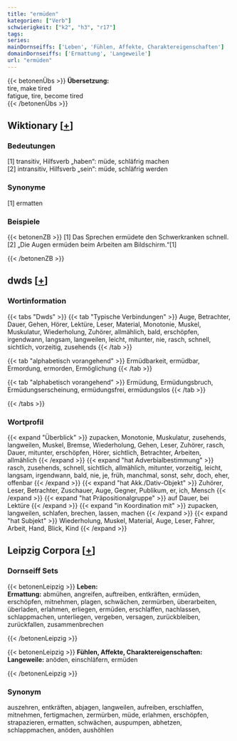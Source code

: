 ```yaml
---
title: "ermüden"
kategorien: ["Verb"]
schwierigkeit: ["k2", "h3", "r17"]
tags:
series:
mainDornseiffs: ['Leben', 'Fühlen, Affekte, Charaktereigenschaften']
domainDornseiffs: ['Ermattung', 'Langeweile']
url: "ermüden"
---
```


{{< betonenÜbs >}}
**Übersetzung:**  
tire, make tired  
fatigue, tire, become  tired  
{{< /betonenÜbs >}}

## Wiktionary [[+](https://de.wiktionary.org/wiki/ermüden)]

### Bedeutungen
[1] transitiv, Hilfsverb „haben“: müde, schläfrig machen  
[2] intransitiv, Hilfsverb „sein“: müde, schläfrig werden  

### Synonyme
[1] ermatten  

### Beispiele
{{< betonenZB >}}
[1] Das Sprechen ermüdete den Schwerkranken schnell.  
[2] „Die Augen ermüden beim Arbeiten am Bildschirm.“[1]  

{{< /betonenZB >}}


## dwds [[+](https://www.dwds.de/wb/ermüden)]

### Wortinformation
{{< tabs "Dwds" >}}
{{< tab "Typische Verbindungen" >}}
Auge, Betrachter, Dauer, Gehen, Hörer, Lektüre, Leser, Material, Monotonie, Muskel, Muskulatur, Wiederholung, Zuhörer, allmählich, bald, erschöpfen, irgendwann, langsam, langweilen, leicht, mitunter, nie, rasch, schnell, sichtlich, vorzeitig, zusehends
{{< /tab >}}

{{< tab "alphabetisch vorangehend" >}}
Ermüdbarkeit, ermüdbar, Ermordung, ermorden, Ermöglichung
{{< /tab >}}

{{< tab "alphabetisch vorangehend" >}}
Ermüdung, Ermüdungsbruch, Ermüdungserscheinung, ermüdungsfrei, ermüdungslos
{{< /tab >}}

{{< /tabs >}}

### Wortprofil
{{< expand "Überblick" >}} zupacken, Monotonie, Muskulatur, zusehends, langweilen, Muskel, Bremse, Wiederholung, Gehen, Leser, Zuhörer, rasch, Dauer, mitunter, erschöpfen, Hörer, sichtlich, Betrachter, Arbeiten, allmählich {{< /expand >}}
{{< expand "hat Adverbialbestimmung" >}} rasch, zusehends, schnell, sichtlich, allmählich, mitunter, vorzeitig, leicht, langsam, irgendwann, bald, nie, je, früh, manchmal, sonst, sehr, doch, eher, offenbar {{< /expand >}}
{{< expand "hat Akk./Dativ-Objekt" >}} Zuhörer, Leser, Betrachter, Zuschauer, Auge, Gegner, Publikum, er, ich, Mensch {{< /expand >}}
{{< expand "hat Präpositionalgruppe" >}} auf Dauer, bei Lektüre {{< /expand >}}
{{< expand "in Koordination mit" >}} zupacken, langweilen, schlafen, brechen, lassen, machen {{< /expand >}}
{{< expand "hat Subjekt" >}} Wiederholung, Muskel, Material, Auge, Leser, Fahrer, Arbeit, Hand, Blick, Kind {{< /expand >}}

## Leipzig Corpora [[+](https://corpora.uni-leipzig.de/en/res?word=ermüden&corpusId=deu_newscrawl-public_2018)]

### Dornseiff Sets
{{< betonenLeipzig >}}
**Leben:**  
**Ermattung:** abmühen, angreifen, auftreiben, entkräften, ermüden, erschöpfen, mitnehmen, plagen, schwächen, zermürben, überarbeiten, überladen, erlahmen, erliegen, ermüden, erschlaffen, nachlassen, schlappmachen, unterliegen, vergeben, versagen, zurückbleiben, zurückfallen, zusammenbrechen  

{{< /betonenLeipzig >}}


{{< betonenLeipzig >}}
**Fühlen, Affekte, Charaktereigenschaften:**  
**Langeweile:** anöden, einschläfern, ermüden  

{{< /betonenLeipzig >}}

### Synonym
auszehren, entkräften, abjagen, langweilen, aufreiben, erschlaffen, mitnehmen, fertigmachen, zermürben, müde, erlahmen, erschöpfen, strapazieren, ermatten, schwächen, auspumpen, abhetzen, schlappmachen, anöden, aushöhlen

